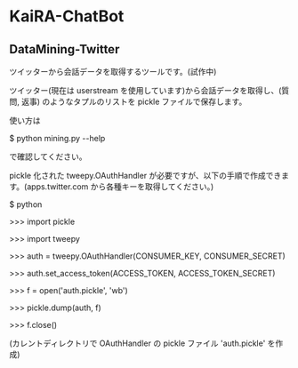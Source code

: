 # KaiRA-ChatBot
## DataMining-Twitter
ツイッターから会話データを取得するツールです。(試作中)

ツイッター(現在は userstream を使用しています)から会話データを取得し、(質問, 返事) のようなタプルのリストを pickle ファイルで保存します。

使い方は

$ python mining.py --help

で確認してください。

pickle 化された tweepy.OAuthHandler が必要ですが、以下の手順で作成できます。(apps.twitter.com から各種キーを取得してください。)

$ python

\>\>\> import pickle

\>\>\> import tweepy

\>\>\> auth = tweepy.OAuthHandler(CONSUMER\_KEY, CONSUMER\_SECRET)

\>\>\> auth.set\_access\_token(ACCESS\_TOKEN, ACCESS\_TOKEN\_SECRET)

\>\>\> f = open('auth.pickle', 'wb')

\>\>\> pickle.dump(auth, f)

\>\>\> f.close()

(カレントディレクトリで OAuthHandler の pickle ファイル 'auth.pickle' を作成)

